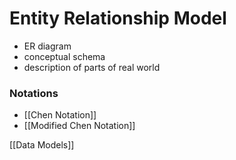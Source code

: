 # Entity Relationship Model
+ ER diagram
+ conceptual schema
+ description of parts of real world

### Notations
+ [[Chen Notation]]
+ [[Modified Chen Notation]]


[[Data Models]]